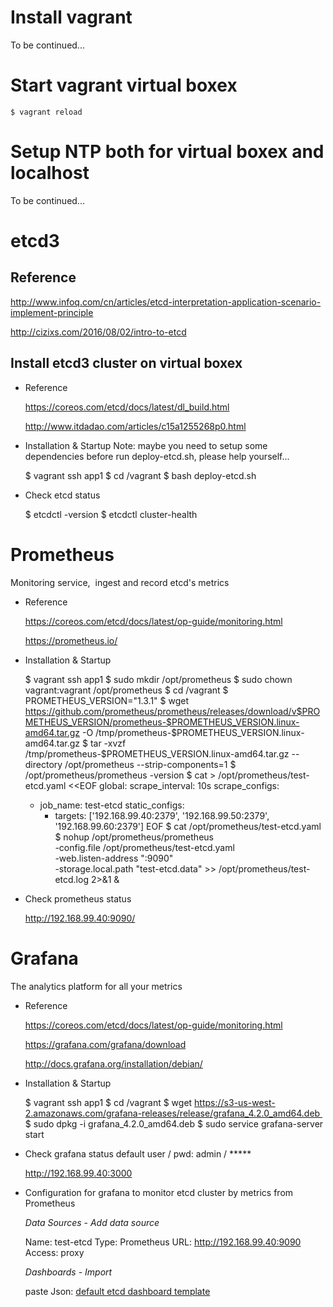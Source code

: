 # Install vagrant
  To be continued...

# Start vagrant virtual boxex

    $ vagrant reload

# Setup NTP both for virtual boxex and localhost
  To be continued...

# etcd3
## Reference

  http://www.infoq.com/cn/articles/etcd-interpretation-application-scenario-implement-principle

  http://cizixs.com/2016/08/02/intro-to-etcd

## Install etcd3 cluster on virtual boxex

* Reference

  https://coreos.com/etcd/docs/latest/dl_build.html

  http://www.itdadao.com/articles/c15a1255268p0.html

* Installation & Startup
  Note: maybe you need to setup some dependencies before run deploy-etcd.sh, please help yourself...

    $ vagrant ssh app1
    $ cd /vagrant
    $ bash deploy-etcd.sh

* Check etcd status

    $ etcdctl -version
    $ etcdctl cluster-health

# Prometheus
  Monitoring service,  ingest and record etcd's metrics

* Reference

  https://coreos.com/etcd/docs/latest/op-guide/monitoring.html

  https://prometheus.io/

* Installation & Startup

    $ vagrant ssh app1
    $ sudo mkdir /opt/prometheus
    $ sudo chown vagrant:vagrant /opt/prometheus
    $ cd /vagrant
    $ PROMETHEUS_VERSION="1.3.1"
    $ wget https://github.com/prometheus/prometheus/releases/download/v$PROMETHEUS_VERSION/prometheus-$PROMETHEUS_VERSION.linux-amd64.tar.gz -O /tmp/prometheus-$PROMETHEUS_VERSION.linux-amd64.tar.gz
    $ tar -xvzf /tmp/prometheus-$PROMETHEUS_VERSION.linux-amd64.tar.gz --directory /opt/prometheus --strip-components=1
    $ /opt/prometheus/prometheus -version
    $ cat > /opt/prometheus/test-etcd.yaml <<EOF
    global:
    scrape_interval: 10s
    scrape_configs:
    - job_name: test-etcd
      static_configs:
      - targets: ['192.168.99.40:2379', '192.168.99.50:2379', '192.168.99.60:2379']
    EOF
    $ cat /opt/prometheus/test-etcd.yaml
    $ nohup /opt/prometheus/prometheus \
      -config.file /opt/prometheus/test-etcd.yaml \
      -web.listen-address ":9090" \
    -storage.local.path "test-etcd.data" >> /opt/prometheus/test-etcd.log  2>&1 &

* Check prometheus status

  http://192.168.99.40:9090/

# Grafana
  The analytics platform for all your metrics

* Reference

  https://coreos.com/etcd/docs/latest/op-guide/monitoring.html

  https://grafana.com/grafana/download

  http://docs.grafana.org/installation/debian/

* Installation & Startup

    $ vagrant ssh app1
    $ cd /vagrant
    $ wget https://s3-us-west-2.amazonaws.com/grafana-releases/release/grafana_4.2.0_amd64.deb 
    $ sudo dpkg -i grafana_4.2.0_amd64.deb
    $ sudo service grafana-server start

* Check grafana status
  default user / pwd: admin / *****

  http://192.168.99.40:3000

* Configuration for grafana to monitor etcd cluster by metrics from Prometheus

  *Data Sources* - *Add data source*

    Name: test-etcd
    Type: Prometheus
    URL: http://192.168.99.40:9090
    Access: proxy

    *Dashboards* - *Import*

    paste Json: [default etcd dashboard template]( https://coreos.com/etcd/docs/latest/op-guide/grafana.json)
